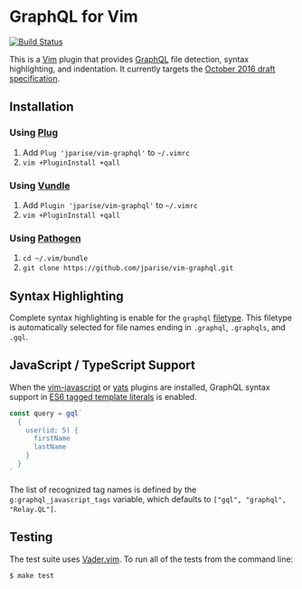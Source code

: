 # GraphQL for Vim

[![Build Status](https://travis-ci.org/jparise/vim-graphql.svg)](https://travis-ci.org/jparise/vim-graphql)

This is a [Vim](http://www.vim.org/) plugin that provides [GraphQL][gql] file
detection, syntax highlighting, and indentation. It currently targets the
[October 2016 draft specification][spec].

## Installation

### Using [Plug][]

1. Add `Plug 'jparise/vim-graphql'` to `~/.vimrc`
2. `vim +PluginInstall +qall`

### Using [Vundle][]

1. Add `Plugin 'jparise/vim-graphql'` to `~/.vimrc`
2. `vim +PluginInstall +qall`

### Using [Pathogen][]

1. `cd ~/.vim/bundle`
2. `git clone https://github.com/jparise/vim-graphql.git`

## Syntax Highlighting

Complete syntax highlighting is enable for the `graphql` [filetype][]. This
filetype is automatically selected for file names ending in `.graphql`,
`.graphqls`, and `.gql`.

[filetype]: http://vimdoc.sourceforge.net/htmldoc/filetype.html

## JavaScript / TypeScript Support

When the [vim-javascript](https://github.com/pangloss/vim-javascript) or
[yats](https://github.com/HerringtonDarkholme/yats.vim) plugins are installed,
GraphQL syntax support in [ES6 tagged template literals][es6-tags] is enabled.

[es6-tags]: https://developer.mozilla.org/en-US/docs/Web/JavaScript/Reference/Template_literals#Tagged_templates

```javascript
const query = gql`
  {
    user(id: 5) {
      firstName
      lastName
    }
  }
`
```

The list of recognized tag names is defined by the `g:graphql_javascript_tags`
variable, which defaults to `["gql", "graphql", "Relay.QL"]`.

## Testing

The test suite uses [Vader.vim][]. To run all of the tests from the command
line:

    $ make test

[gql]: http://graphql.org/
[spec]: https://facebook.github.io/graphql/October2016/
[Pathogen]: https://github.com/tpope/vim-pathogen
[Plug]: https://github.com/junegunn/vim-plug
[Vundle]: https://github.com/gmarik/vundle
[Vader.vim]: https://github.com/junegunn/vader.vim
